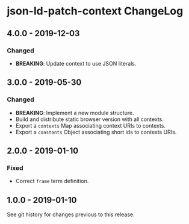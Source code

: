# json-ld-patch-context ChangeLog

## 4.0.0 - 2019-12-03

### Changed
- **BREAKING**: Update context to use JSON literals.

## 3.0.0 - 2019-05-30

### Changed
- **BREAKING**: Implement a new module structure.
- Build and distribute static browser version with all contexts.
- Export a `contexts` Map associating context URIs to contexts.
- Export a `constants` Object associating short ids to contexts URIs.

## 2.0.0 - 2019-01-10

### Fixed
- Correct `frame` term definition.

## 1.0.0 - 2019-01-10

See git history for changes previous to this release.
